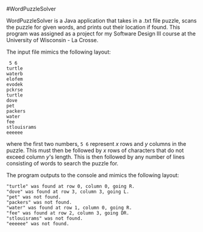 #WordPuzzleSolver 

WordPuzzleSolver is a Java application that takes in a .txt file puzzle, scans the puzzle for given words, and prints out their location if found. This program was assigned as a project for my Software Design III course at the University of Wisconsin - La Crosse.

The input file mimics the following layout:
```
 5 6
turtle
waterb
elofem
evodek
pckrse
turtle
dove
pet
packers
water
fee
stlouisrams
eeeeee
```
where the first two numbers, ```5 6``` represent *x* rows and *y* columns in the puzzle. This must then be followed by *x* rows of characters that
do not exceed column *y*'s length.
This is then followed by any number of lines consisting of words to search the puzzle for.

The program outputs to the console and mimics the following layout:

```
"turtle" was found at row 0, column 0, going R.
"dove" was found at row 3, column 3, going L.
"pet" was not found.
"packers" was not found.
"water" was found at row 1, column 0, going R.
"fee" was found at row 2, column 3, going DR.
"stlouisrams" was not found.
"eeeeee" was not found.
```
